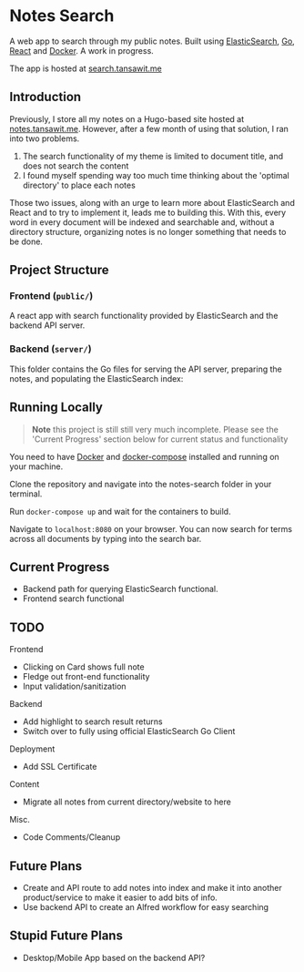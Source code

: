 # Notes Search

A web app to search through my public notes. Built using [ElasticSearch](https://www.elastic.co/), [Go](https://golang.org/), [React](https://reactjs.org/) and [Docker](http://docker.com/). A work in progress.

The app is hosted at [search.tansawit.me](http://search.tansawit.me)

## Introduction

Previously, I store all my notes on a Hugo-based site hosted at [notes.tansawit.me](https://notes.tansawit.me). However, after a few month of using that solution, I ran into two problems.

1. The search functionality of my theme is limited to document title, and does not search the content
2. I found myself spending way too much time thinking about the 'optimal directory' to place each notes

Those two issues, along with an urge to learn more about ElasticSearch and React and to try to implement it, leads me to building this. With this, every word in every document will be indexed and searchable and, without a directory structure, organizing notes is no longer something that needs to be done.

## Project Structure

### Frontend (`public/`)

A react app with search functionality provided by ElasticSearch and the backend API server.

### Backend (`server/`)

This folder contains the Go files for serving the API server, preparing the notes, and populating the ElasticSearch index:

## Running Locally

> **Note** this project is still still very much incomplete. Please see the 'Current Progress' section below for current status and functionality 

You need to have [Docker](https://www.docker.com/) and [docker-compose](https://docs.docker.com/compose/) installed and running on your machine.

Clone the repository and navigate into the notes-search folder in your terminal.

Run `docker-compose up` and wait for the containers to build.

Navigate to `localhost:8080` on your browser. You can now search for terms across all documents by typing into the search bar.


## Current Progress

- Backend path for querying ElasticSearch functional.
- Frontend search functional

## TODO

Frontend

- Clicking on Card shows full note
- Fledge out front-end functionality
- Input validation/sanitization

Backend

- Add highlight to search result returns
- Switch over to fully using official ElasticSearch Go Client

Deployment

- Add SSL Certificate

Content

- Migrate all notes from current directory/website to here

Misc.

- Code Comments/Cleanup

## Future Plans

- Create and API route to add notes into index and make it into another product/service to make it easier to add bits of info.
- Use backend API to create an Alfred workflow for easy searching

## Stupid Future Plans

- Desktop/Mobile App based on the backend API?
